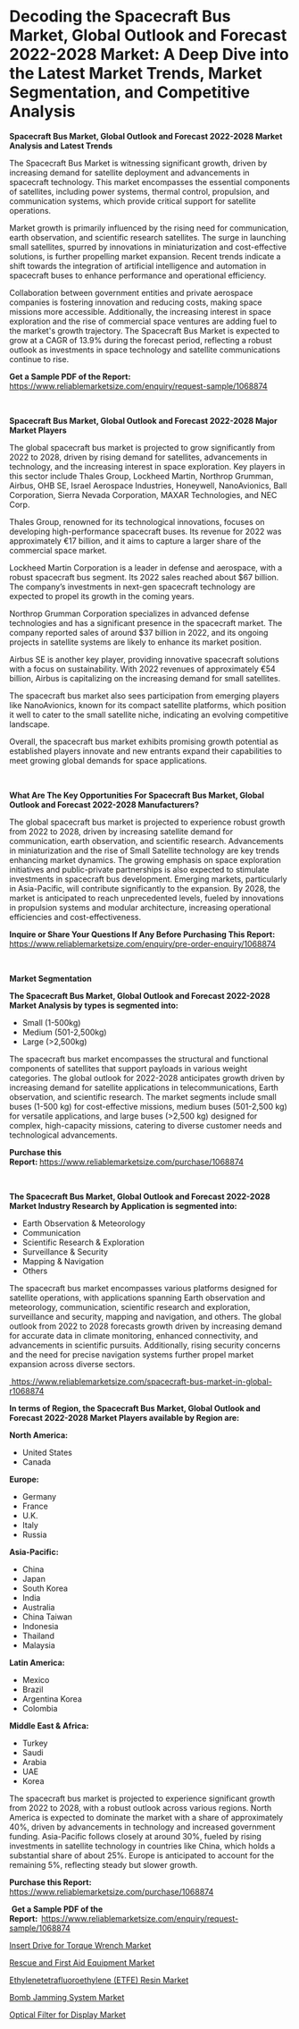 <p><h1>Decoding the Spacecraft Bus Market, Global Outlook and Forecast 2022-2028 Market: A Deep Dive into the Latest Market Trends, Market Segmentation, and Competitive Analysis</h1></p><p><strong>Spacecraft Bus Market, Global Outlook and Forecast 2022-2028 Market Analysis and Latest Trends</strong></p>
<p><p>The Spacecraft Bus Market is witnessing significant growth, driven by increasing demand for satellite deployment and advancements in spacecraft technology. This market encompasses the essential components of satellites, including power systems, thermal control, propulsion, and communication systems, which provide critical support for satellite operations. </p><p>Market growth is primarily influenced by the rising need for communication, earth observation, and scientific research satellites. The surge in launching small satellites, spurred by innovations in miniaturization and cost-effective solutions, is further propelling market expansion. Recent trends indicate a shift towards the integration of artificial intelligence and automation in spacecraft buses to enhance performance and operational efficiency.</p><p>Collaboration between government entities and private aerospace companies is fostering innovation and reducing costs, making space missions more accessible. Additionally, the increasing interest in space exploration and the rise of commercial space ventures are adding fuel to the market's growth trajectory. The Spacecraft Bus Market is expected to grow at a CAGR of 13.9% during the forecast period, reflecting a robust outlook as investments in space technology and satellite communications continue to rise.</p></p>
<p><strong>Get a Sample PDF of the Report:&nbsp;</strong> <a href="https://www.reliablemarketsize.com/enquiry/request-sample/1068874?utm_campaign=1105&utm_medium=2&utm_source=Github&utm_content=ia&utm_term=11102024&utm_id=spacecraft-bus-market-global-outlook-and-forecast-2022-2028">https://www.reliablemarketsize.com/enquiry/request-sample/1068874</a></p>
<p>&nbsp;</p>
<p><strong>Spacecraft Bus Market, Global Outlook and Forecast 2022-2028 Major Market Players</strong></p>
<p><p>The global spacecraft bus market is projected to grow significantly from 2022 to 2028, driven by rising demand for satellites, advancements in technology, and the increasing interest in space exploration. Key players in this sector include Thales Group, Lockheed Martin, Northrop Grumman, Airbus, OHB SE, Israel Aerospace Industries, Honeywell, NanoAvionics, Ball Corporation, Sierra Nevada Corporation, MAXAR Technologies, and NEC Corp.</p><p>Thales Group, renowned for its technological innovations, focuses on developing high-performance spacecraft buses. Its revenue for 2022 was approximately €17 billion, and it aims to capture a larger share of the commercial space market.</p><p>Lockheed Martin Corporation is a leader in defense and aerospace, with a robust spacecraft bus segment. Its 2022 sales reached about $67 billion. The company’s investments in next-gen spacecraft technology are expected to propel its growth in the coming years.</p><p>Northrop Grumman Corporation specializes in advanced defense technologies and has a significant presence in the spacecraft market. The company reported sales of around $37 billion in 2022, and its ongoing projects in satellite systems are likely to enhance its market position.</p><p>Airbus SE is another key player, providing innovative spacecraft solutions with a focus on sustainability. With 2022 revenues of approximately €54 billion, Airbus is capitalizing on the increasing demand for small satellites.</p><p>The spacecraft bus market also sees participation from emerging players like NanoAvionics, known for its compact satellite platforms, which position it well to cater to the small satellite niche, indicating an evolving competitive landscape.</p><p>Overall, the spacecraft bus market exhibits promising growth potential as established players innovate and new entrants expand their capabilities to meet growing global demands for space applications.</p></p>
<p>&nbsp;</p>
<p><strong>What Are The Key Opportunities For Spacecraft Bus Market, Global Outlook and Forecast 2022-2028 Manufacturers?</strong></p>
<p><p>The global spacecraft bus market is projected to experience robust growth from 2022 to 2028, driven by increasing satellite demand for communication, earth observation, and scientific research. Advancements in miniaturization and the rise of Small Satellite technology are key trends enhancing market dynamics. The growing emphasis on space exploration initiatives and public-private partnerships is also expected to stimulate investments in spacecraft bus development. Emerging markets, particularly in Asia-Pacific, will contribute significantly to the expansion. By 2028, the market is anticipated to reach unprecedented levels, fueled by innovations in propulsion systems and modular architecture, increasing operational efficiencies and cost-effectiveness.</p></p>
<p><strong>Inquire or Share Your Questions If Any Before Purchasing This Report:</strong> <a href="https://www.reliablemarketsize.com/enquiry/pre-order-enquiry/1068874?utm_campaign=1105&utm_medium=2&utm_source=Github&utm_content=ia&utm_term=11102024&utm_id=spacecraft-bus-market-global-outlook-and-forecast-2022-2028">https://www.reliablemarketsize.com/enquiry/pre-order-enquiry/1068874</a></p>
<p>&nbsp;</p>
<p><strong>Market Segmentation</strong></p>
<p><strong>The Spacecraft Bus Market, Global Outlook and Forecast 2022-2028 Market Analysis by types is segmented into:</strong></p>
<p><ul><li>Small (1-500kg)</li><li>Medium (501-2,500kg)</li><li>Large (>2,500kg)</li></ul></p>
<p><p>The spacecraft bus market encompasses the structural and functional components of satellites that support payloads in various weight categories. The global outlook for 2022-2028 anticipates growth driven by increasing demand for satellite applications in telecommunications, Earth observation, and scientific research. The market segments include small buses (1-500 kg) for cost-effective missions, medium buses (501-2,500 kg) for versatile applications, and large buses (>2,500 kg) designed for complex, high-capacity missions, catering to diverse customer needs and technological advancements.</p></p>
<p><strong>Purchase this Report:&nbsp;</strong><a href="https://www.reliablemarketsize.com/purchase/1068874?utm_campaign=1105&utm_medium=2&utm_source=Github&utm_content=ia&utm_term=11102024&utm_id=spacecraft-bus-market-global-outlook-and-forecast-2022-2028">https://www.reliablemarketsize.com/purchase/1068874</a></p>
<p>&nbsp;</p>
<p><strong>The Spacecraft Bus Market, Global Outlook and Forecast 2022-2028 Market Industry Research by Application is segmented into:</strong></p>
<p><ul><li>Earth Observation & Meteorology</li><li>Communication</li><li>Scientific Research & Exploration</li><li>Surveillance & Security</li><li>Mapping & Navigation</li><li>Others</li></ul></p>
<p><p>The spacecraft bus market encompasses various platforms designed for satellite operations, with applications spanning Earth observation and meteorology, communication, scientific research and exploration, surveillance and security, mapping and navigation, and others. The global outlook from 2022 to 2028 forecasts growth driven by increasing demand for accurate data in climate monitoring, enhanced connectivity, and advancements in scientific pursuits. Additionally, rising security concerns and the need for precise navigation systems further propel market expansion across diverse sectors.</p></p>
<p><a href="https://www.reliablemarketsize.com/spacecraft-bus-market-in-global-r1068874?utm_campaign=1105&utm_medium=2&utm_source=Github&utm_content=ia&utm_term=11102024&utm_id=spacecraft-bus-market-global-outlook-and-forecast-2022-2028">&nbsp;https://www.reliablemarketsize.com/spacecraft-bus-market-in-global-r1068874</a></p>
<p><strong>In terms of Region, the Spacecraft Bus Market, Global Outlook and Forecast 2022-2028 Market Players available by Region are:</strong></p>
<p>
    <p> <strong> North America: </strong>
        <ul>
            <li>United States</li>
            <li>Canada</li>
        </ul>
        </p> 
    <p> <strong> Europe: </strong>
        <ul>
            <li>Germany</li>
            <li>France</li>
            <li>U.K.</li>
            <li>Italy</li>
            <li>Russia</li>
        </ul>
        </p> 
    <p> <strong> Asia-Pacific: </strong>
        <ul>
            <li>China</li>
            <li>Japan</li>
            <li>South Korea</li>
            <li>India</li>
            <li>Australia</li>
            <li>China Taiwan</li>
            <li>Indonesia</li>
            <li>Thailand</li>
            <li>Malaysia</li>
        </ul>
        </p> 
    <p> <strong> Latin America: </strong>
        <ul>
            <li>Mexico</li>
            <li>Brazil</li>
            <li>Argentina Korea</li>
            <li>Colombia</li>
        </ul>
        </p> 
    <p> <strong> Middle East & Africa: </strong>
        <ul>
            <li>Turkey</li>
            <li>Saudi</li>
            <li>Arabia</li>
            <li>UAE</li>
            <li>Korea</li>
        </ul>
    </p>
    </p>
<p><p>The spacecraft bus market is projected to experience significant growth from 2022 to 2028, with a robust outlook across various regions. North America is expected to dominate the market with a share of approximately 40%, driven by advancements in technology and increased government funding. Asia-Pacific follows closely at around 30%, fueled by rising investments in satellite technology in countries like China, which holds a substantial share of about 25%. Europe is anticipated to account for the remaining 5%, reflecting steady but slower growth.</p></p>
<p><strong>Purchase this Report: </strong><a href="https://www.reliablemarketsize.com/purchase/1068874?utm_campaign=1105&utm_medium=2&utm_source=Github&utm_content=ia&utm_term=11102024&utm_id=spacecraft-bus-market-global-outlook-and-forecast-2022-2028">https://www.reliablemarketsize.com/purchase/1068874</a></p>
<p>&nbsp;<strong>Get a Sample PDF of the Report:&nbsp;&nbsp;</strong><a href="https://www.reliablemarketsize.com/enquiry/request-sample/1068874?utm_campaign=1105&utm_medium=2&utm_source=Github&utm_content=ia&utm_term=11102024&utm_id=spacecraft-bus-market-global-outlook-and-forecast-2022-2028">https://www.reliablemarketsize.com/enquiry/request-sample/1068874</a></p>
<p><strong></strong></p>
<p><p><a href="https://www.linkedin.com/pulse/regulatory-landscape-its-influence-global-insert-drive-torque-tuxtf?utm_campaign=1105&utm_medium=2&utm_source=Github&utm_content=ia&utm_term=11102024&utm_id=spacecraft-bus-market-global-outlook-and-forecast-2022-2028">Insert Drive for Torque Wrench Market</a></p><p><a href="https://www.linkedin.com/pulse/global-rescue-first-aid-equipment-nexus-sector-confluences-et0sf?utm_campaign=1105&utm_medium=2&utm_source=Github&utm_content=ia&utm_term=11102024&utm_id=spacecraft-bus-market-global-outlook-and-forecast-2022-2028">Rescue and First Aid Equipment Market</a></p><p><a href="https://www.linkedin.com/pulse/ethylenetetrafluoroethylene-etfe-resin-industry-analysis-report-8wcke?utm_campaign=1105&utm_medium=2&utm_source=Github&utm_content=ia&utm_term=11102024&utm_id=spacecraft-bus-market-global-outlook-and-forecast-2022-2028">Ethylenetetrafluoroethylene (ETFE) Resin Market</a></p><p><a href="https://www.linkedin.com/pulse/bomb-jamming-system-market-indicators-size-regional-breakdown-9m3bf?utm_campaign=1105&utm_medium=2&utm_source=Github&utm_content=ia&utm_term=11102024&utm_id=spacecraft-bus-market-global-outlook-and-forecast-2022-2028">Bomb Jamming System Market</a></p><p><a href="https://www.linkedin.com/pulse/competitive-intelligence-optical-filter-display-market-key-e4x6c?utm_campaign=1105&utm_medium=2&utm_source=Github&utm_content=ia&utm_term=11102024&utm_id=spacecraft-bus-market-global-outlook-and-forecast-2022-2028">Optical Filter for Display Market</a></p></p>